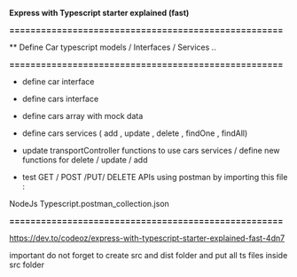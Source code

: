 **Express with Typescript starter explained (fast)**

**====================================================**

** Define Car typescript models / Interfaces / Services .. 

**====================================================**

- define car interface

- define cars interface

- define cars array with mock data

- define cars services ( add , update , delete , findOne , findAll)

- update transportController functions to use cars services / define new functions for delete / update / add 

- test GET / POST /PUT/ DELETE APIs using postman by importing this file :

NodeJs Typescript.postman_collection.json

**====================================================**

https://dev.to/codeoz/express-with-typescript-starter-explained-fast-4dn7


important do not forget to create src and dist folder and put all ts files inside src folder

